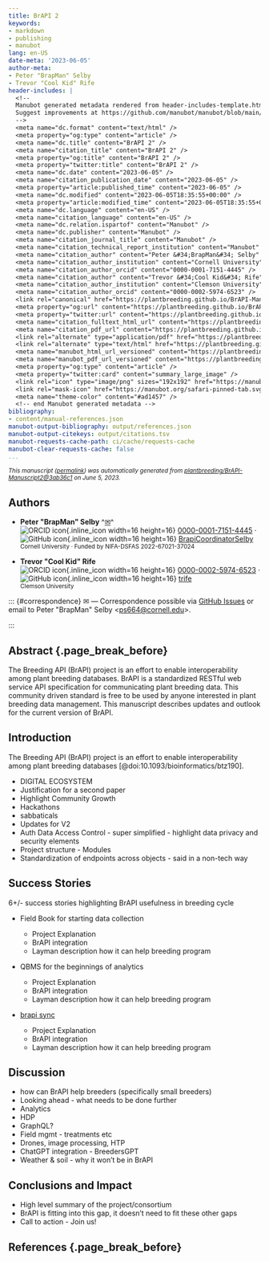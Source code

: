 ```yaml
---
title: BrAPI 2
keywords:
- markdown
- publishing
- manubot
lang: en-US
date-meta: '2023-06-05'
author-meta:
- Peter "BrapMan" Selby
- Trevor "Cool Kid" Rife
header-includes: |
  <!--
  Manubot generated metadata rendered from header-includes-template.html.
  Suggest improvements at https://github.com/manubot/manubot/blob/main/manubot/process/header-includes-template.html
  -->
  <meta name="dc.format" content="text/html" />
  <meta property="og:type" content="article" />
  <meta name="dc.title" content="BrAPI 2" />
  <meta name="citation_title" content="BrAPI 2" />
  <meta property="og:title" content="BrAPI 2" />
  <meta property="twitter:title" content="BrAPI 2" />
  <meta name="dc.date" content="2023-06-05" />
  <meta name="citation_publication_date" content="2023-06-05" />
  <meta property="article:published_time" content="2023-06-05" />
  <meta name="dc.modified" content="2023-06-05T18:35:55+00:00" />
  <meta property="article:modified_time" content="2023-06-05T18:35:55+00:00" />
  <meta name="dc.language" content="en-US" />
  <meta name="citation_language" content="en-US" />
  <meta name="dc.relation.ispartof" content="Manubot" />
  <meta name="dc.publisher" content="Manubot" />
  <meta name="citation_journal_title" content="Manubot" />
  <meta name="citation_technical_report_institution" content="Manubot" />
  <meta name="citation_author" content="Peter &#34;BrapMan&#34; Selby" />
  <meta name="citation_author_institution" content="Cornell University" />
  <meta name="citation_author_orcid" content="0000-0001-7151-4445" />
  <meta name="citation_author" content="Trevor &#34;Cool Kid&#34; Rife" />
  <meta name="citation_author_institution" content="Clemson University" />
  <meta name="citation_author_orcid" content="0000-0002-5974-6523" />
  <link rel="canonical" href="https://plantbreeding.github.io/BrAPI-Manuscript2/" />
  <meta property="og:url" content="https://plantbreeding.github.io/BrAPI-Manuscript2/" />
  <meta property="twitter:url" content="https://plantbreeding.github.io/BrAPI-Manuscript2/" />
  <meta name="citation_fulltext_html_url" content="https://plantbreeding.github.io/BrAPI-Manuscript2/" />
  <meta name="citation_pdf_url" content="https://plantbreeding.github.io/BrAPI-Manuscript2/manuscript.pdf" />
  <link rel="alternate" type="application/pdf" href="https://plantbreeding.github.io/BrAPI-Manuscript2/manuscript.pdf" />
  <link rel="alternate" type="text/html" href="https://plantbreeding.github.io/BrAPI-Manuscript2/v/3ab36c1fb4f3aa63f02bccc54a6091616226d25a/" />
  <meta name="manubot_html_url_versioned" content="https://plantbreeding.github.io/BrAPI-Manuscript2/v/3ab36c1fb4f3aa63f02bccc54a6091616226d25a/" />
  <meta name="manubot_pdf_url_versioned" content="https://plantbreeding.github.io/BrAPI-Manuscript2/v/3ab36c1fb4f3aa63f02bccc54a6091616226d25a/manuscript.pdf" />
  <meta property="og:type" content="article" />
  <meta property="twitter:card" content="summary_large_image" />
  <link rel="icon" type="image/png" sizes="192x192" href="https://manubot.org/favicon-192x192.png" />
  <link rel="mask-icon" href="https://manubot.org/safari-pinned-tab.svg" color="#ad1457" />
  <meta name="theme-color" content="#ad1457" />
  <!-- end Manubot generated metadata -->
bibliography:
- content/manual-references.json
manubot-output-bibliography: output/references.json
manubot-output-citekeys: output/citations.tsv
manubot-requests-cache-path: ci/cache/requests-cache
manubot-clear-requests-cache: false
...
```







<small><em>
This manuscript
([permalink](https://plantbreeding.github.io/BrAPI-Manuscript2/v/3ab36c1fb4f3aa63f02bccc54a6091616226d25a/))
was automatically generated
from [plantbreeding/BrAPI-Manuscript2@3ab36c1](https://github.com/plantbreeding/BrAPI-Manuscript2/tree/3ab36c1fb4f3aa63f02bccc54a6091616226d25a)
on June 5, 2023.
</em></small>



## Authors



+ **Peter "BrapMan" Selby**
  ^[✉](#correspondence)^<br>
    ![ORCID icon](images/orcid.svg){.inline_icon width=16 height=16}
    [0000-0001-7151-4445](https://orcid.org/0000-0001-7151-4445)
    · ![GitHub icon](images/github.svg){.inline_icon width=16 height=16}
    [BrapiCoordinatorSelby](https://github.com/BrapiCoordinatorSelby)
    <br>
  <small>
     Cornell University
     · Funded by NIFA-DSFAS 2022-67021-37024
  </small>

+ **Trevor "Cool Kid" Rife**
  <br>
    ![ORCID icon](images/orcid.svg){.inline_icon width=16 height=16}
    [0000-0002-5974-6523](https://orcid.org/0000-0002-5974-6523)
    · ![GitHub icon](images/github.svg){.inline_icon width=16 height=16}
    [trife](https://github.com/trife)
    <br>
  <small>
     Clemson University
  </small>


::: {#correspondence}
✉ — Correspondence possible via [GitHub Issues](https://github.com/plantbreeding/BrAPI-Manuscript2/issues)
or email to
Peter "BrapMan" Selby \<ps664@cornell.edu\>.


:::


## Abstract {.page_break_before}

The Breeding API (BrAPI) project is an effort to enable interoperability among plant breeding databases.
BrAPI is a standardized RESTful web service API specification for communicating plant breeding data.
This community driven standard is free to be used by anyone interested in plant breeding data management.
This manuscript describes updates and outlook for the current version of BrAPI.


## Introduction

The Breeding API (BrAPI) project is an effort to enable interoperability among plant breeding databases [@doi:10.1093/bioinformatics/btz190].

* DIGITAL ECOSYSTEM
* Justification for a second paper
* Highlight Community Growth
* Hackathons
* sabbaticals
* Updates for V2
 * Auth Data Access Control - super simplified - highlight data privacy and security elements
 * Project structure - Modules 
 * Standardization of endpoints across objects - said in a non-tech way


## Success Stories

6+/- success stories highlighting BrAPI usefulness in breeding cycle

* Field Book for starting data collection 
	* Project Explanation
	* BrAPI integration
	* Layman description how it can help breeding program
  
* QBMS for the beginnings of analytics
	* Project Explanation
	* BrAPI integration
	* Layman description how it can help breeding program
  
* [brapi sync](https://github.com/IntegratedBreedingPlatform/brapi-sync)
	* Project Explanation
	* BrAPI integration
	* Layman description how it can help breeding program


## Discussion

* how can BrAPI help breeders (specifically small breeders)
* Looking ahead - what needs to be done further
* Analytics
* HDP
* GraphQL?
* Field mgmt - treatments etc
* Drones, image processing, HTP
* ChatGPT integration - BreedersGPT
* Weather & soil - why it won’t be in BrAPI


## Conclusions and Impact

* High level summary of the project/consortium
* BrAPI is fitting into this gap, it doesn’t need to fit these other gaps
* Call to action - Join us!


## References {.page_break_before}

<!-- Explicitly insert bibliography here -->
<div id="refs"></div>

